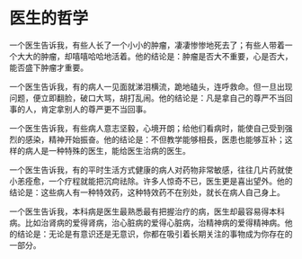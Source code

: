 # 医生的哲学

一个医生告诉我，有些人长了一个小小的肿瘤，凄凄惨惨地死去了；有些人带着一个大大的肿瘤，却嘻嘻哈哈地活着。他的结论是：肿瘤是否大不重要，心是否大，能否盛下肿瘤才重要。 

一个医生告诉我，有的病人一见面就涕泪横流，跪地磕头，连呼救命。但一旦出现问题，便立即翻脸，破口大骂，胡打乱闹。他的结论是：凡是拿自己的尊严不当回事的人，肯定拿别人的尊严更不当回事。 

一个医生告诉我，有些病人意志坚毅，心境开朗；给他们看病时，能使自己受到强烈的感染，精神开始振奋。他的结论是：不但教学能够相長，医患也能够互补；这样的病人是一种特殊的医生，能给医生治病的医生。 

一个医生告诉我，有的平时生活方式健康的病人对药物非常敏感，往往几片药就使小恙痊愈，一个疗程就能把沉疴祛除。许多人惊奇不已，医生更是喜出望外。他的结论是：这些病人有一种特效药，这种特效药不在别处，就长在病人自己身上。 

一个医生告诉我，本科病是医生最熟悉最有把握治疗的病，医生却最容易得本科病。比如治肾病的爱得肾病，治心脏病的爱得心脏病，治精神病的爱得精神病。他的结论是：无论是有意识还是无意识，你都在吸引着长期关注的事物成为你存在的一部分。